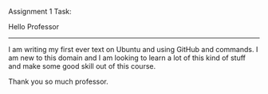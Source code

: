 Assignment 1 Task:

Hello Professor 

***************

I am writing my first ever text on Ubuntu and using GitHub and commands.
I am new to this domain and I am looking to learn a lot of this kind of stuff and make some good skill out of this course.

Thank you so much professor.

 
